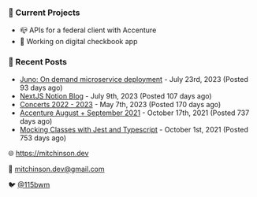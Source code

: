 ### 📌 Current Projects
- 📪 APIs for a federal client with Accenture
- 🤑 Working on digital checkbook app

### 📝 Recent Posts

- [Juno: On demand microservice deployment](https://blog.mitchinson.dev/juno) - July 23rd, 2023 (Posted 93 days ago)
- [NextJS Notion Blog](https://blog.mitchinson.dev/blog-2023) - July 9th, 2023 (Posted 107 days ago)
- [Concerts 2022 - 2023](https://blog.mitchinson.dev/concerts-2023) - May 7th, 2023 (Posted 170 days ago)
- [Accenture August + September 2021](https://blog.mitchinson.dev/pillar/aug-sep-21) - October 17th, 2021 (Posted 737 days ago)
- [Mocking Classes with Jest and Typescript](https://blog.mitchinson.dev/jest-typescript-mocks) - October 1st, 2021 (Posted 753 days ago)

🌐 https://mitchinson.dev

💌 mitchinson.dev@gmail.com

🐦 [@115bwm](https://twitter.com/115bwm)